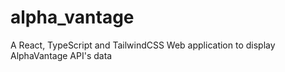 # alpha_vantage
A React, TypeScript and TailwindCSS Web application to display AlphaVantage API's data
